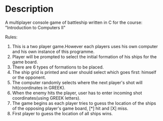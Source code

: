 # Description

A multiplayer console game of battleship written in C for
the course: "Introduction to Computers II"


Rules:

1. This is a two player game.However each players uses his own computer and his own instance of this programme.
2. Player will be prompted to select the initial formation of his ships for the game board.
3. There are 6 types of formations to be placed.
4. The ship grid is printed and user should select which goes first: himself or the opponent.
5. The computer randomly selects where the next player's shot will hit(coordinates in GREEK).
6. When the enemy hits the player, user has to enter incoming shot coordinates(using GREEK letters).
7. The game begins as each player tries to guess the location of the ships of the opposing player's game board, [*] hit and [X] miss.
8. First player to guess the location of all ships wins.
 





